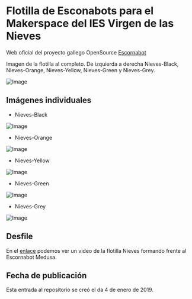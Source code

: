 # **Flotilla de Esconabots para el Makerspace del IES Virgen de las Nieves** 

Web oficial del proyecto gallego OpenSource [Escornabot](http://escornabot.com/web/es) 

Imagen de la flotilla al completo. De izquierda a derecha Nieves-Black, Nieves-Orange, Nieves-Yellow, Nieves-Green y Nieves-Grey.

![Image][1] 

 [1]: https://github.com/fgcoca/3D-Design_Robots_Other/blob/master/Nieves-Escornabot/Nieves-Flotilla.png

## **Imágenes individuales** 

* Nieves-Black

![Image][2] 

 [2]: https://github.com/fgcoca/3D-Design_Robots_Other/blob/master/Nieves-Escornabot/Nieves-Black.jpg
 
 * Nieves-Orange

![Image][3] 

 [3]: https://github.com/fgcoca/3D-Design_Robots_Other/blob/master/Nieves-Escornabot/Nieves-Orange.jpg
 
 * Nieves-Yellow

![Image][4] 

 [4]: https://github.com/fgcoca/3D-Design_Robots_Other/blob/master/Nieves-Escornabot/Nieves-Yellow.jpg
 
 * Nieves-Green

![Image][5] 

 [5]: https://github.com/fgcoca/3D-Design_Robots_Other/blob/master/Nieves-Escornabot/Nieves-Green.jpg
 
 * Nieves-Grey

![Image][6] 

 [6]: https://github.com/fgcoca/3D-Design_Robots_Other/blob/master/Nieves-Escornabot/Nieves-Grey.jpg
 

## **Desfile** 

En el [enlace](https://youtu.be/mzepjU6BL5M) podemos ver un video de la flotilla Nieves formando frente al Escornabot Medusa.
 
## **Fecha de publicación**
Esta entrada al repositorio se creó el da 4 de enero de 2019.
